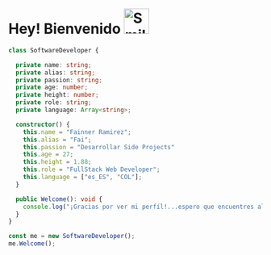 
# Hey! Bienvenido <img src="https://raw.githubusercontent.com/Tarikul-Islam-Anik/Telegram-Animated-Emojis/main/Smileys/Smiling%20Face%20With%20Sunglasses.webp" alt="Smiling Face With Sunglasses" width="50" height="50" />


```typescript  
class SoftwareDeveloper {

  private name: string;
  private alias: string;
  private passion: string;
  private age: number;
  private height: number;
  private role: string;
  private language: Array<string>;

  constructor() {
    this.name = "Fainner Ramirez";
    this.alias = "Fai";
    this.passion = "Desarrollar Side Projects"
    this.age = 27;
    this.height = 1.88;
    this.role = "FullStack Web Developer";
    this.language = ["es_ES", "COL"];
  }

  public Welcome(): void {
    console.log("¡Gracias por ver mi perfíl!...espero que encuentres algo interesante de mi trabajo");
  }
}

const me = new SoftwareDeveloper();
me.Welcome();
```

